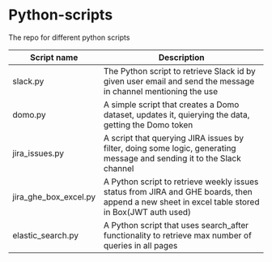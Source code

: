 # Python-scripts
The repo for different python scripts

| Script name | Description |
| ------------- | ------------- |
| slack.py| The Python script to retrieve Slack id by given user email and send the message in channel mentioning the use |
| domo.py | A simple script that creates a Domo dataset, updates it, quierying the data, getting the Domo token |
|jira_issues.py|A script that querying  JIRA issues by filter, doing some logic, generating message and sending it to the Slack channel |
|jira_ghe_box_excel.py|A Python script to retrieve weekly issues status from JIRA and GHE boards, then append a new sheet in excel table stored in Box(JWT auth used)|
| elastic_search.py |A Python script that uses search_after functionality to retrieve max number of queries in all pages |
